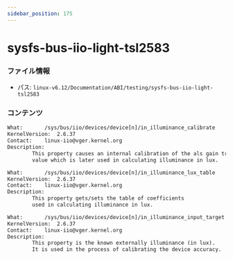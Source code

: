 ```yaml
---
sidebar_position: 175
---
```

# sysfs-bus-iio-light-tsl2583

### ファイル情報

- パス: `linux-v6.12/Documentation/ABI/testing/sysfs-bus-iio-light-tsl2583`

### コンテンツ

```txt
What:		/sys/bus/iio/devices/device[n]/in_illuminance_calibrate
KernelVersion:	2.6.37
Contact:	linux-iio@vger.kernel.org
Description:
		This property causes an internal calibration of the als gain trim
		value which is later used in calculating illuminance in lux.

What:		/sys/bus/iio/devices/device[n]/in_illuminance_lux_table
KernelVersion:	2.6.37
Contact:	linux-iio@vger.kernel.org
Description:
		This property gets/sets the table of coefficients
		used in calculating illuminance in lux.

What:		/sys/bus/iio/devices/device[n]/in_illuminance_input_target
KernelVersion:	2.6.37
Contact:	linux-iio@vger.kernel.org
Description:
		This property is the known externally illuminance (in lux).
		It is used in the process of calibrating the device accuracy.

```
